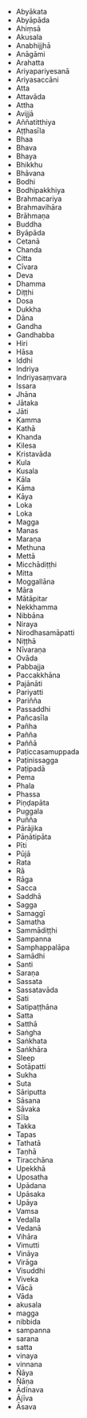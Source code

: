 - Abyākata
- Abyāpāda
- Ahiṃsā
- Akusala
- Anabhijjhā
- Anāgāmi
- Arahatta
- Ariyapariyesanā
- Ariyasaccāni
- Atta
- Attavāda
- Attha
- Avijjā
- Aññatitthiya
- Aṭṭhasīla
- Bhaa
- Bhava
- Bhaya
- Bhikkhu
- Bhāvana
- Bodhi
- Bodhipakkhiya
- Brahmacariya
- Brahmavihāra
- Brāhmaṇa
- Buddha
- Byāpāda
- Cetanā
- Chanda
- Citta
- Cīvara
- Deva
- Dhamma
- Diṭṭhi
- Dosa
- Dukkha
- Dāna
- Gandha
- Gandhabba
- Hiri
- Hāsa
- Iddhi
- Indriya
- Indriyasaṃvara
- Issara
- Jhāna
- Jātaka
- Jāti
- Kamma
- Kathā
- Khanda
- Kilesa
- Kristavāda
- Kula
- Kusala
- Kāla
- Kāma
- Kāya
- Loka
- Loka <!-- Deva -->
- Magga
- Manas
- Maraṇa
- Methuna
- Mettā
- Micchādiṭṭhi
- Mitta
- Moggallāna
- Māra
- Mātāpitar
- Nekkhamma
- Nibbāna
- Niraya
- Nirodhasamāpatti
- Niṭṭhā
- Nīvaraṇa
- Ovāda
- Pabbajja
- Paccakkhāna
- Pajānāti
- Pariyatti
- Pariñña
- Passaddhi
- Pañcasīla
- Pañha
- Pañña
- Paññā
- Paṭiccasamuppada
- Paṭinissagga
- Paṭipadā
- Pema
- Phala
- Phassa
- Piṇḍapāta
- Puggala
- Puñña
- Pārājika
- Pāṇātipāta
- Pīti
- Pūjā
- Rata
- Rā
- Rāga
- Sacca
- Saddhā
- Sagga
- Samaggī
- Samatha
- Sammādiṭṭhi
- Sampanna
- Samphappalāpa
- Samādhi
- Santi
- Saraṇa
- Sassata
- Sassatavāda
- Sati
- Satipaṭṭhāna
- Satta
- Satthā
- Saṅgha
- Saṅkhata
- Saṅkhāra
- Sleep
- Sotāpatti
- Sukha
- Suta
- Sāriputta
- Sāsana
- Sāvaka
- Sīla
- Takka
- Tapas
- Tathatā
- Taṇhā
- Tiracchāna
- Upekkhā
- Uposatha
- Upādana
- Upāsaka
- Upāya
- Vamsa
- Vedalla
- Vedanā
- Vihāra
- Vimutti
- Vināya
- Virāga
- Visuddhi
- Viveka
- Vācā
- Vāda
- akusala
- magga
- nibbida
- sampanna
- sarana
- satta
- vinaya
- vinnana
- Ñāya
- Ñāṇa
- Ādīnava
- Ājīva
- Āsava
